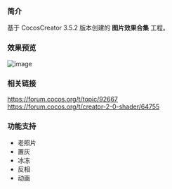 ### 简介
基于 CocosCreator 3.5.2 版本创建的 **图片效果合集** 工程。

### 效果预览
![image](../../../image/202202/2022022402.png)

### 相关链接
https://forum.cocos.org/t/topic/92667    
https://forum.cocos.org/t/creator-2-0-shader/64755

### 功能支持
- 老照片
- 置灰
- 冰冻
- 反相
- 动画